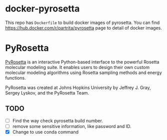 # docker-pyrosetta

This repo has `Dockerfile` to build docker images of pyrosetta. You can find 
https://hub.docker.com/r/partrita/pyrosetta page to detail of docker images.

# PyRosetta

[PyRosetta](http://www.pyrosetta.org/) is an interactive Python-based interface to the powerful Rosetta molecular modeling suite. It enables users to design their own custom molecular modeling algorithms using Rosetta sampling methods and energy functions.

PyRosetta was created at Johns Hopkins University by Jeffrey J. Gray, Sergey Lyskov, and the PyRosetta Team. 

## TODO

- [ ] Find the way check pyrosetta build number.
- [ ] remove some sensitive information, like password and ID.
- [x] Change to use conda command
